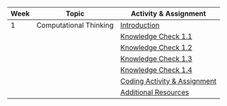  | Week | Topic                  | Activity & Assignment |
|------|------------------------|-----------------------|
| 1    | Computational Thinking | [Introduction](./Introduction.pdf)         |
|      |                        | [Knowledge Check 1.1](https://docs.google.com/forms/d/e/1FAIpQLScrowB0PIu2jDx1uzMJ8fCJMPMD7GwJR1-o4grd3-OlNW3xyw/viewform?usp=pp_url&entry.366340186=Text+editor&entry.1779989097=value&entry.1998212612=Closing+tag&entry.876973210=attribute&entry.956023719=Opening+tag&entry.937747933=To+aid+with+accessibility&entry.937747933=To+keep+the+code+more+readable+and+digestible+to+developers&entry.937747933=To+tell+the+browser+the+structure+and+presentation+of+your+webpage&entry.1908074813=Option+3)  |
|      |                        | [Knowledge Check 1.2](https://docs.google.com/forms/d/e/1FAIpQLSfwQMe1WZ-MApSwmU7x3afFZSFQdwQpXxHdR-lu49ZeZDW2MQ/viewform?usp=pp_url&entry.366340186=Arrays+-+var+italianFood+%3D+%5B%22pasta%22,+%22stromboli%22,+%22lasagna%22%5D&entry.366340186=Functions+-+var+toDoList+%3D+function+listTasksf()+%7B+tasks+%7D;&entry.366340186=Objects+-+var+favoriteFood+%3D+%7B+Italian:+%22stromboli%22,+Mexican:+%22tacos%22,+Greek:+%22gyros%22%7D;&entry.358902704=An+ordered+list&entry.721905468=Conditional&entry.251332896=Not+a+Conditional.&entry.2052234976=A+function&entry.216311171=Add+a+line+of++counter+%3D+counter+%2B1+inside+the+while+loop+to+fix+it)  |
|      |                        | [Knowledge Check 1.3](https://docs.google.com/forms/d/1W0bZ5XugKmQrRMuA_eZ2y7eCF2PrKDBwSHAZsHJp9aU)  |
|      |                        | [Knowledge Check 1.4](https://docs.google.com/forms/d/e/1FAIpQLSeaCxeBMx1ThEeciV1fasrzutUt4ZfuQWRfkgDuTJcQRjlUBA/viewform)  |
|      |                        | [Coding Activity & Assignment](https://classroom.github.com/a/L1g8nYwS)       |
|      |                        | [Additional Resources](./Additional%20Resources.pdf)  |
